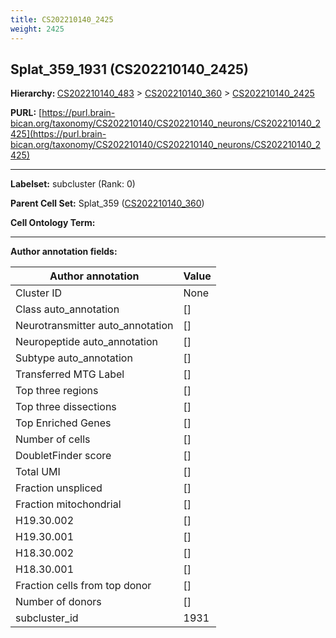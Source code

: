 ```yaml
---
title: CS202210140_2425
weight: 2425
---
```

## Splat_359_1931 (CS202210140_2425)
<b>Hierarchy: </b>
[CS202210140_483](../CS202210140_483) >
[CS202210140_360](../CS202210140_360) >
[CS202210140_2425](../CS202210140_2425)

**PURL:** [https://purl.brain-bican.org/taxonomy/CS202210140/CS202210140_neurons/CS202210140_2425](https://purl.brain-bican.org/taxonomy/CS202210140/CS202210140_neurons/CS202210140_2425)

---


**Labelset:** subcluster (Rank: 0)

**Parent Cell Set:** Splat_359 ([CS202210140_360](../CS202210140_360))



**Cell Ontology Term:** 

[MARKER GENES.]: #


---

[TRANSFERRED ANNOTATIONS.]: #


[AUTHOR ANNOTATION FIELDS.]: #


**Author annotation fields:**

| Author annotation | Value |
|-------------------|-------|
|Cluster ID|None|
|Class auto_annotation|[]|
|Neurotransmitter auto_annotation|[]|
|Neuropeptide auto_annotation|[]|
|Subtype auto_annotation|[]|
|Transferred MTG Label|[]|
|Top three regions|[]|
|Top three dissections|[]|
|Top Enriched Genes|[]|
|Number of cells|[]|
|DoubletFinder score|[]|
|Total UMI|[]|
|Fraction unspliced|[]|
|Fraction mitochondrial|[]|
|H19.30.002|[]|
|H19.30.001|[]|
|H18.30.002|[]|
|H18.30.001|[]|
|Fraction cells from top donor|[]|
|Number of donors|[]|
|subcluster_id|1931|
